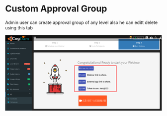 # Custom Approval Group

Admin user can create approval group of any level also he can editt delete using this tab

![](../../.gitbook/assets/image%20%28209%29.png)

